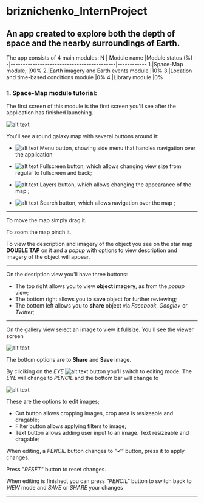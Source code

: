 # briznichenko_InternProject

## An app created to explore both the depth of space and the nearby surroundings of Earth.

The app consists of 4 main modules:
N | Module name                               |Module status (%)
--|-------------------------------------------|------------
1.|Space-Map module;                          |90%
2.|Earth imagery and Earth events module   	  |10%
3.|Location and time-based conditions module  |0%
4.|Library module                             |0%

 ### 1. Space-Map module tutorial:

The first screen of this module is the first screen you'll see after the application has finished launching.

![alt text](http://i.imgur.com/fnQcZ99.png "Logo Title Text 1")

You'll see a round galaxy map with several buttons around it:
 - ![alt text](http://i.imgur.com/RlJrjaG.png "Logo Title Text 1") Menu button, showing side menu that handles navigation over the application 
 
 
 -  ![alt text](http://i.imgur.com/qAO8yos.png "Logo Title Text 1") Fullscreen button, which allows changing view size from regular to fullscreen and back;


 - ![alt text](http://i.imgur.com/Ujp9RJd.png "Logo Title Text 1") Layers button, which allows changing the appearance of the map ; 


 - ![alt text](http://i.imgur.com/f0kgLYo.png "Logo Title Text 1") Search button, which allows navigation over the map ;
 ***
 
To move the map simply drag it.
    
   To zoom the map pinch it.
   
To view the description and imagery of the object you see on the star map **DOUBLE TAP** on it and a *popup* with options to view description and imagery of the object will appear.

***
On the desription view you'll have three buttons:
 - The top right allows you to view **object imagery**, as from the *popup* view;
 - The bottom right allows you to **save** object for further reviewing;
 - The bottom left allows you to **share** object via *Facebook*, *Google+* or *Twitter*;
 ***
 On the gallery view select an image to view it fullsize.
 You'll see the viewer screen
 
 
 ![alt text](http://i.imgur.com/rBikvnK.png "Logo Title Text 1")
 
 The bottom options are to **Share** and **Save** image.
 
 By cliciking on the *EYE*	![alt text](http://i.imgur.com/JgqmT3q.png "Logo Title Text 1") button you'll switch to editing mode.
 The *EYE* will change to *PENCIL* and the bottom bar will change to
 
 ![alt text](http://i.imgur.com/JTkqOdd.png "Logo Title Text 1")
 
 These are the options to edit images;
 
 * Cut button allows cropping images, crop area is resizeable and dragable;
 * Filter button allows applying filters to image;
 * Text button allows adding user input to an image. Text resizeable and dragable;
 
 When editing, a *PENCIL* button changes to
 "✔" button, press it to apply changes.
 
 Press *"RESET"* button to reset changes.
 
 When editing is finished, you can press *"PENCIL"* button to switch back to *VIEW* mode and *SAVE* or *SHARE* your changes
 
 ***
 
 
